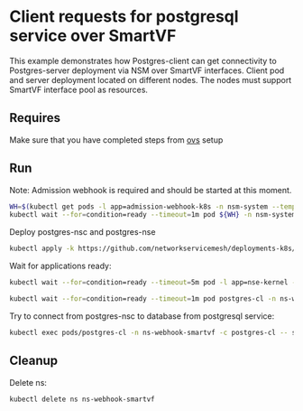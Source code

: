 # Client requests for postgresql service over SmartVF

This example demonstrates how Postgres-client can get connectivity to Postgres-server deployment via NSM over SmartVF interfaces.
Client pod and server deployment located on different nodes. The nodes must support SmartVF interface pool as resources.


## Requires

Make sure that you have completed steps from [ovs](../../ovs) setup

## Run

Note: Admission webhook is required and should be started at this moment.
```bash
WH=$(kubectl get pods -l app=admission-webhook-k8s -n nsm-system --template '{{range .items}}{{.metadata.name}}{{"\n"}}{{end}}')
kubectl wait --for=condition=ready --timeout=1m pod ${WH} -n nsm-system
```

Deploy postgres-nsc and postgres-nse
```bash
kubectl apply -k https://github.com/networkservicemesh/deployments-k8s/examples/features/webhook-smartvf?ref=d05b817dafff9d91ab955a7b8073487002d5ceef
```

Wait for applications ready:
```bash
kubectl wait --for=condition=ready --timeout=5m pod -l app=nse-kernel -n ns-webhook-smartvf
```
```bash
kubectl wait --for=condition=ready --timeout=1m pod postgres-cl -n ns-webhook-smartvf
```

Try to connect from postgres-nsc to database from postgresql service:
```bash
kubectl exec pods/postgres-cl -n ns-webhook-smartvf -c postgres-cl -- sh -c 'PGPASSWORD=admin psql -h 172.16.1.100 -p 5432 -U admin test'
```

## Cleanup

Delete ns:
```bash
kubectl delete ns ns-webhook-smartvf
```
